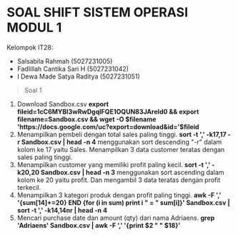 #   SOAL SHIFT SISTEM OPERASI MODUL 1
Kelompok IT28:
- Salsabila Rahmah (5027231005)
- Fadlillah Cantika Sari H (5027231042)
- I Dewa Made Satya Raditya (5027231051)
> Soal 1
1. Download Sandbox.csv
**export fileid=1cC6MYBI3wRwDgqlFQE1OQUN83JAreId0 && export filename=Sandbox.csv && wget -O $filename 'https://docs.google.com/uc?export=download&id='$fileid**
2. Menampilkan pembeli dengan total sales paling tinggi. **sort -t ',' -k17,17 -r Sandbox.csv | head -n 4**
   menggunakan sort descending "-r" dalam kolom ke 17 yaitu Sales.  Menampilkan 3 data customer teratas dengan sales paling tinggi.
3. Menampilkan customer yang memiliki profit paling kecil.   **sort -t ',' -k20,20 Sandbox.csv | head -n 3**
   menggunakan sort ascending dalam kolom ke 20 yaitu profit. Dan mengambil 3 data teratas dengan profit terkecil.
4. Menampilkan 3 kategori produk dengan profit paling tinggi. **awk -F ',' '{sum[$14]+=$20} END {for (i in sum) print i " = " sum[i]}' Sandbox.csv | sort -t ',' -k14,14nr | head -n 4**
5. Mencari purchase date dan amount (qty) dari nama Adriaens. **grep 'Adriaens' Sandbox.csv | awk -F ',' '{print $2 "           " $18}'**
